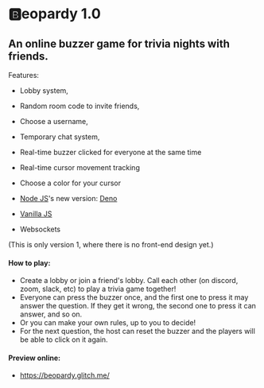 # 🅱️eopardy 1.0 #


## An online buzzer game for trivia nights with friends. ##

Features: 
- Lobby system,
- Random room code to invite friends,
- Choose a username,
- Temporary chat system,
- Real-time buzzer clicked for everyone at the same time
- Real-time cursor movement tracking
- Choose a color for your cursor
  
- [Node JS](https://nodejs.org/en/)'s new version: [Deno](https://deno.com/)
- [Vanilla JS](https://developer.mozilla.org/en-US/docs/Web/JavaScript)
- Websockets

(This is only version 1, where there is no front-end design yet.) 


#### How to play: ####
- Create a lobby or join a friend's lobby. Call each other (on discord, zoom, slack, etc) to play a trivia game together!
- Everyone can press the buzzer once, and the first one to press it may answer the question. If they get it wrong, the second one to press it can answer, and so on.
- Or you can make your own rules, up to you to decide!
- For the next question, the host can reset the buzzer and the players will be able to click on it again.

#### Preview online: ####
- https://beopardy.glitch.me/
